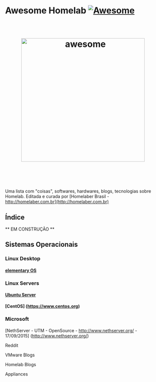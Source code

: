 # Awesome Homelab [![Awesome](https://cdn.rawgit.com/sindresorhus/awesome/d7305f38d29fed78fa85652e3a63e154dd8e8829/media/badge.svg)](https://github.com/homelaber/awesome-homelab)

<h1 align="center">
	<br>
	<img width="400" src="https://rawgit.com/sindresorhus/awesome/master/media/logo.svg" alt="awesome">
	<br>
	<br>
	<br>
</h1>

Uma lista com "coisas", softwares, hardwares, blogs, tecnologias sobre Homelab. Editada e curada por [Homelaber Brasil - http://homelaber.com.br](http://homelaber.com.br)

## Índice

** EM CONSTRUÇÃO **

## Sistemas Operacionais

### Linux Desktop

#### [elementary OS](http://elementary.io/)
#### 

### Linux Servers

#### [Ubuntu Server](http://www.ubuntu.com/server)
#### [CentOS] (https://www.centos.org)

### Microsoft

####

[NethServer - UTM - OpenSource - http://www.nethserver.org/ - 17/09/2015] (http://www.nethserver.org/)

Reddit

VMware Blogs

Homelab Blogs

Appliances


